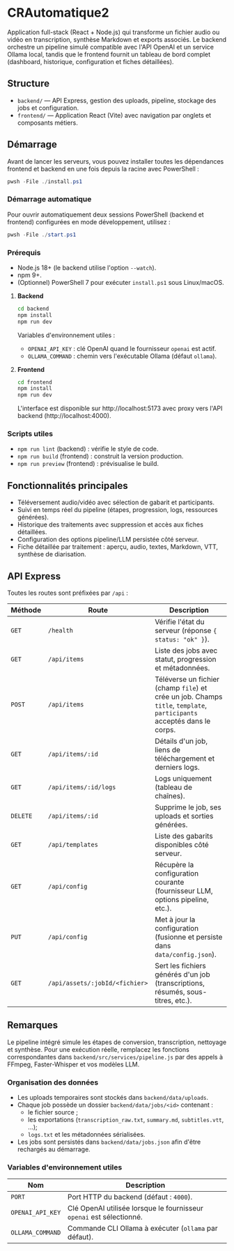 # CRAutomatique2

Application full-stack (React + Node.js) qui transforme un fichier audio ou vidéo en transcription, synthèse Markdown et exports associés. Le backend orchestre un pipeline simulé compatible avec l'API OpenAI et un service Ollama local, tandis que le frontend fournit un tableau de bord complet (dashboard, historique, configuration et fiches détaillées).

## Structure

- `backend/` — API Express, gestion des uploads, pipeline, stockage des jobs et configuration.
- `frontend/` — Application React (Vite) avec navigation par onglets et composants métiers.

## Démarrage

Avant de lancer les serveurs, vous pouvez installer toutes les dépendances frontend et backend en une fois depuis la racine
avec PowerShell :

```powershell
pwsh -File ./install.ps1

```

### Démarrage automatique

Pour ouvrir automatiquement deux sessions PowerShell (backend et frontend) configurées en mode développement, utilisez :

```powershell
pwsh -File ./start.ps1

```

### Prérequis

- Node.js 18+ (le backend utilise l'option `--watch`).
- npm 9+.
- (Optionnel) PowerShell 7 pour exécuter `install.ps1` sous Linux/macOS.

1. **Backend**
   ```bash
   cd backend
   npm install
   npm run dev
   ```
   Variables d'environnement utiles :
   - `OPENAI_API_KEY` : clé OpenAI quand le fournisseur `openai` est actif.
   - `OLLAMA_COMMAND` : chemin vers l'exécutable Ollama (défaut `ollama`).

2. **Frontend**
   ```bash
   cd frontend
   npm install
   npm run dev
   ```
   L'interface est disponible sur http://localhost:5173 avec proxy vers l'API backend (http://localhost:4000).

### Scripts utiles

- `npm run lint` (backend) : vérifie le style de code.
- `npm run build` (frontend) : construit la version production.
- `npm run preview` (frontend) : prévisualise le build.

## Fonctionnalités principales

- Téléversement audio/vidéo avec sélection de gabarit et participants.
- Suivi en temps réel du pipeline (étapes, progression, logs, ressources générées).
- Historique des traitements avec suppression et accès aux fiches détaillées.
- Configuration des options pipeline/LLM persistée côté serveur.
- Fiche détaillée par traitement : aperçu, audio, textes, Markdown, VTT, synthèse de diarisation.

## API Express

Toutes les routes sont préfixées par `/api` :

| Méthode | Route | Description |
| --- | --- | --- |
| `GET` | `/health` | Vérifie l'état du serveur (réponse `{ status: "ok" }`). |
| `GET` | `/api/items` | Liste des jobs avec statut, progression et métadonnées. |
| `POST` | `/api/items` | Téléverse un fichier (champ `file`) et crée un job. Champs `title`, `template`, `participants` acceptés dans le corps. |
| `GET` | `/api/items/:id` | Détails d'un job, liens de téléchargement et derniers logs. |
| `GET` | `/api/items/:id/logs` | Logs uniquement (tableau de chaînes). |
| `DELETE` | `/api/items/:id` | Supprime le job, ses uploads et sorties générées. |
| `GET` | `/api/templates` | Liste des gabarits disponibles côté serveur. |
| `GET` | `/api/config` | Récupère la configuration courante (fournisseur LLM, options pipeline, etc.). |
| `PUT` | `/api/config` | Met à jour la configuration (fusionne et persiste dans `data/config.json`). |
| `GET` | `/api/assets/:jobId/<fichier>` | Sert les fichiers générés d'un job (transcriptions, résumés, sous-titres, etc.). |

## Remarques

Le pipeline intégré simule les étapes de conversion, transcription, nettoyage et synthèse. Pour une exécution réelle, remplacez les fonctions correspondantes dans `backend/src/services/pipeline.js` par des appels à FFmpeg, Faster-Whisper et vos modèles LLM.

### Organisation des données

- Les uploads temporaires sont stockés dans `backend/data/uploads`.
- Chaque job possède un dossier `backend/data/jobs/<id>` contenant :
  - le fichier source ;
  - les exportations (`transcription_raw.txt`, `summary.md`, `subtitles.vtt`, ...);
  - `logs.txt` et les métadonnées sérialisées.
- Les jobs sont persistés dans `backend/data/jobs.json` afin d'être rechargés au démarrage.

### Variables d'environnement utiles

| Nom | Description |
| --- | --- |
| `PORT` | Port HTTP du backend (défaut : `4000`). |
| `OPENAI_API_KEY` | Clé OpenAI utilisée lorsque le fournisseur `openai` est sélectionné. |
| `OLLAMA_COMMAND` | Commande CLI Ollama à exécuter (`ollama` par défaut). |
